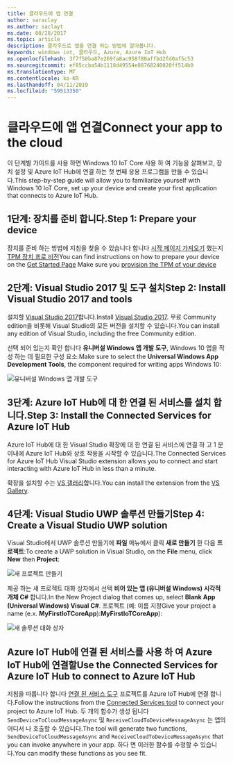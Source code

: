 ```yaml
---
title: 클라우드에 앱 연결
author: saraclay
ms.author: saclayt
ms.date: 08/28/2017
ms.topic: article
description: 클라우드로 앱을 연결 하는 방법에 알아봅니다.
keywords: windows iot, 클라우드, Azure, Azure IoT Hub
ms.openlocfilehash: 3f7f50ba87e269fa8ac958f80affbd2fd0af5c53
ms.sourcegitcommit: ef85ccba54b1118d49554e88768240020ff514b0
ms.translationtype: MT
ms.contentlocale: ko-KR
ms.lasthandoff: 04/11/2019
ms.locfileid: "59513350"
---
```

# <a name="connect-your-app-to-the-cloud"></a><span data-ttu-id="d5fdf-104">클라우드에 앱 연결</span><span class="sxs-lookup"><span data-stu-id="d5fdf-104">Connect your app to the cloud</span></span>

<span data-ttu-id="d5fdf-105">이 단계별 가이드를 사용 하면 Windows 10 IoT Core 사용 하 여 기능을 살펴보고, 장치 설정 및 Azure IoT Hub에 연결 하는 첫 번째 응용 프로그램을 만들 수 있습니다.</span><span class="sxs-lookup"><span data-stu-id="d5fdf-105">This step-by-step guide will allow you to familiarize yourself with Windows 10 IoT Core, set up your device and create your first application that connects to Azure IoT Hub.</span></span>

## <a name="step-1-prepare-your-device"></a><span data-ttu-id="d5fdf-106">1단계: 장치를 준비 합니다.</span><span class="sxs-lookup"><span data-stu-id="d5fdf-106">Step 1: Prepare your device</span></span>

<span data-ttu-id="d5fdf-107">장치를 준비 하는 방법에 지침을 찾을 수 있습니다 합니다 [시작 페이지 가져오기](https://developer.microsoft.com/en-us/windows/iot/getstarted) 했는지 [TPM 장치 프로 비전](../connect-to-cloud/ConnectDeviceToCloud.md)</span><span class="sxs-lookup"><span data-stu-id="d5fdf-107">You can find instructions on how to prepare your device on the [Get Started Page](https://developer.microsoft.com/en-us/windows/iot/getstarted) Make sure you [provision the TPM of your device](../connect-to-cloud/ConnectDeviceToCloud.md)</span></span>

## <a name="step-2-install-visual-studio-2017-and-tools"></a><span data-ttu-id="d5fdf-108">2단계: Visual Studio 2017 및 도구 설치</span><span class="sxs-lookup"><span data-stu-id="d5fdf-108">Step 2: Install Visual Studio 2017 and tools</span></span>

<span data-ttu-id="d5fdf-109">설치할 [Visual Studio 2017](https://go.microsoft.com/fwlink/?linkid=845271)합니다.</span><span class="sxs-lookup"><span data-stu-id="d5fdf-109">Install [Visual Studio 2017](https://go.microsoft.com/fwlink/?linkid=845271).</span></span> <span data-ttu-id="d5fdf-110">무료 Community edition을 비롯해 Visual Studio의 모든 버전을 설치할 수 있습니다.</span><span class="sxs-lookup"><span data-stu-id="d5fdf-110">You can install any edition of Visual Studio, including the free Community edition.</span></span>

<span data-ttu-id="d5fdf-111">선택 되어 있는지 확인 합니다 **유니버설 Windows 앱 개발 도구**, Windows 10 앱을 작성 하는 데 필요한 구성 요소:</span><span class="sxs-lookup"><span data-stu-id="d5fdf-111">Make sure to select the **Universal Windows App Development Tools**, the component required for writing apps Windows 10:</span></span>

![유니버설 Windows 앱 개발 도구](../media/ConnectAppToCloud/install_tools_for_windows10.png)

## <a name="step-3-install-the-connected-services-for-azure-iot-hub"></a><span data-ttu-id="d5fdf-113">3단계: Azure IoT Hub에 대 한 연결 된 서비스를 설치 합니다.</span><span class="sxs-lookup"><span data-stu-id="d5fdf-113">Step 3: Install the Connected Services for Azure IoT Hub</span></span>

<span data-ttu-id="d5fdf-114">Azure IoT Hub에 대 한 Visual Studio 확장에 대 한 연결 된 서비스에 연결 하 고 1 분 이내에 Azure IoT Hub와 상호 작용을 시작할 수 있습니다.</span><span class="sxs-lookup"><span data-stu-id="d5fdf-114">The Connected Services for Azure IoT Hub Visual Studio extension allows you to connect and start interacting with Azure IoT Hub in less than a minute.</span></span>

<span data-ttu-id="d5fdf-115">확장을 설치할 수는 [VS 갤러리](https://aka.ms/azure-iot-hub-vs-2017-cs-vs-gallery)합니다.</span><span class="sxs-lookup"><span data-stu-id="d5fdf-115">You can install the extension from the [VS Gallery](https://aka.ms/azure-iot-hub-vs-2017-cs-vs-gallery).</span></span>

## <a name="step-4-create-a-visual-studio-uwp-solution"></a><span data-ttu-id="d5fdf-116">4단계: Visual Studio UWP 솔루션 만들기</span><span class="sxs-lookup"><span data-stu-id="d5fdf-116">Step 4: Create a Visual Studio UWP solution</span></span>

<span data-ttu-id="d5fdf-117">Visual Studio에서 UWP 솔루션 만들기에 **파일** 메뉴에서 클릭 **새로 만들기** 한 다음 **프로젝트**:</span><span class="sxs-lookup"><span data-stu-id="d5fdf-117">To create a UWP solution in Visual Studio, on the **File** menu, click **New** then **Project**:</span></span>

![새 프로젝트 만들기](../media/ConnectAppToCloud/new_project_menu.png)

<span data-ttu-id="d5fdf-119">제공 하는 새 프로젝트 대화 상자에서 선택 **비어 있는 앱 (유니버설 Windows) 시각적 개체 C#** 합니다.</span><span class="sxs-lookup"><span data-stu-id="d5fdf-119">In the New Project dialog that comes up, select **Blank App (Universal Windows) Visual C#**.</span></span> <span data-ttu-id="d5fdf-120">프로젝트 (예: 이름 지정</span><span class="sxs-lookup"><span data-stu-id="d5fdf-120">Give your project a name (e.x.</span></span> <span data-ttu-id="d5fdf-121">**MyFirstIoTCoreApp**):</span><span class="sxs-lookup"><span data-stu-id="d5fdf-121">**MyFirstIoTCoreApp**):</span></span>

![새 솔루션 대화 상자](../media/ConnectAppToCloud/new_solution.png)

## <a name="use-the-connected-services-for-azure-iot-hub-to-connect-to-azure-iot-hub"></a><span data-ttu-id="d5fdf-123">Azure IoT Hub에 연결 된 서비스를 사용 하 여 Azure IoT Hub에 연결할</span><span class="sxs-lookup"><span data-stu-id="d5fdf-123">Use the Connected Services for Azure IoT Hub to connect to Azure IoT Hub</span></span>

<span data-ttu-id="d5fdf-124">지침을 따릅니다 합니다 [연결 된 서비스 도구](https://aka.ms/azure-iot-hub-vs-2017-cs-vs-gallery) 프로젝트를 Azure IoT Hub에 연결 합니다.</span><span class="sxs-lookup"><span data-stu-id="d5fdf-124">Follow the instructions from the [Connected Services tool](https://aka.ms/azure-iot-hub-vs-2017-cs-vs-gallery) to connect your project to Azure IoT Hub.</span></span> <span data-ttu-id="d5fdf-125">두 개의 함수가 생성 됩니다 `SendDeviceToCloudMessageAsync` 및 `ReceiveCloudToDeviceMessageAsync` 는 앱의 어디서 나 호출할 수 있습니다.</span><span class="sxs-lookup"><span data-stu-id="d5fdf-125">The tool will generate two functions, `SendDeviceToCloudMessageAsync` and `ReceiveCloudToDeviceMessageAsync` that you can invoke anywhere in your app.</span></span> <span data-ttu-id="d5fdf-126">하다 면 이러한 함수를 수정할 수 있습니다.</span><span class="sxs-lookup"><span data-stu-id="d5fdf-126">You can modify these functions as you see fit.</span></span>  

